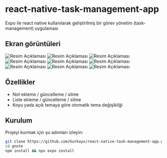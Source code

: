 # react-native-task-management-app
Expo ile react native kullanılarak geliştirilmiş bir görev yönetim (task-management) uygulaması

## Ekran görüntüleri

![Resim Açıklaması](https://github.com/Gurkayx/react-native-task-management-app/blob/main/screenshots/ss1.png)
![Resim Açıklaması](https://github.com/Gurkayx/react-native-task-management-app/blob/main/screenshots/ss2.png)
![Resim Açıklaması](https://github.com/Gurkayx/react-native-task-management-app/blob/main/screenshots/ss3.png)
![Resim Açıklaması](https://github.com/Gurkayx/react-native-task-management-app/blob/main/screenshots/ss4.png)
![Resim Açıklaması](https://github.com/Gurkayx/react-native-task-management-app/blob/main/screenshots/ss5.png)
![Resim Açıklaması](https://github.com/Gurkayx/react-native-task-management-app/blob/main/screenshots/ss6.png)
![Resim Açıklaması](https://github.com/Gurkayx/react-native-task-management-app/blob/main/screenshots/ss7.png)
![Resim Açıklaması](https://github.com/Gurkayx/react-native-task-management-app/blob/main/screenshots/ss8.png)
![Resim Açıklaması](https://github.com/Gurkayx/react-native-task-management-app/blob/main/screenshots/ss9.png)

## Özellikler
- Not ekleme / güncelleme / silme
- Liste ekleme / güncelleme / silme
- Koyu yada açık temaya göre otomatik tema değişikliği

## Kurulum
Projeyi kurmak için şu adımları izleyin:
```bash
git clone https://github.com/Gurkayx/react-native-task-management-app.git gnote
cd gnote
npm install && npx expo install
